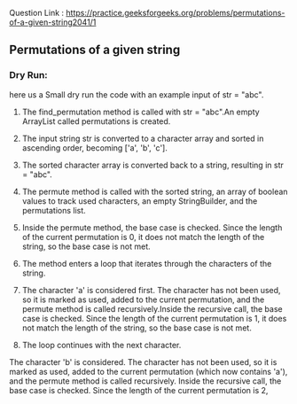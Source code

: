 Question Link : https://practice.geeksforgeeks.org/problems/permutations-of-a-given-string2041/1

## Permutations of a given string

### Dry Run:

here us a Small dry run the code with an example input of str = "abc".

1. The find_permutation method is called with str = "abc".An empty ArrayList called permutations is created.
2. The input string str is converted to a character array and sorted in ascending order, becoming ['a', 'b', 'c'].
3. The sorted character array is converted back to a string, resulting in str = "abc".
4. The permute method is called with the sorted string, an array of boolean values to track used characters, an empty StringBuilder, and the permutations list.

5. Inside the permute method, the base case is checked. Since the length of the current permutation is 0, it does not match the length of the string, so the base case is not met.

6. The method enters a loop that iterates through the characters of the string.

7. The character 'a' is considered first.
The character has not been used, so it is marked as used, added to the current permutation, and the permute method is called recursively.Inside the recursive call, the base case is checked. Since the length of the current permutation is 1, it does not match the length of the string, so the base case is not met.

8. The loop continues with the next character.

The character 'b' is considered.
The character has not been used, so it is marked as used, added to the current permutation (which now contains 'a'), and the permute method is called recursively.
Inside the recursive call, the base case is checked. Since the length of the current permutation is 2,